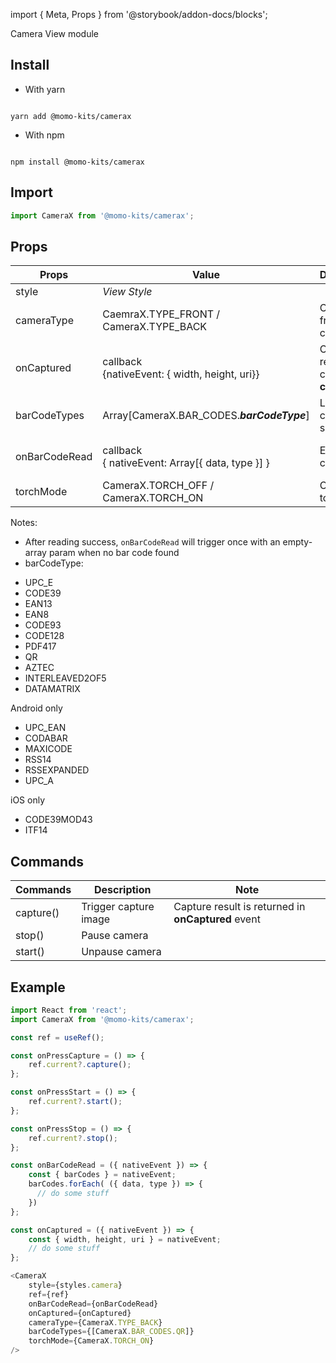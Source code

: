 import { Meta, Props } from '@storybook/addon-docs/blocks';

<Meta title="Library/CameraX" />

Camera View module

## Install

-   With yarn

```

yarn add @momo-kits/camerax

```

-   With npm

```

npm install @momo-kits/camerax

```

## Import

```js
import CameraX from '@momo-kits/camerax';
```

## Props

| Props         | Value                                                  | Description                            |  Note                                                                                       |
|---------------|--------------------------------------------------------|----------------------------------------|---------------------------------------------------------------------------------------------|
| style         | *View Style*                                           |                                        |                                                                                             |
| cameraType    | CaemraX.TYPE_FRONT / CameraX.TYPE_BACK                 | Control front/back camera              |  default: CameraX.TYPE_FRONT                                                                |
| onCaptured    | callback<br/> {nativeEvent: { width, height, uri}}     | Capture result after call **capture**  |  **width**: (str) img width<br/>**height**: (str) img height<br/>**uri**: (str) image uri   |
| barCodeTypes  | Array[CameraX.BAR_CODES.***barCodeType***]             | List for bar code to scan              |  **barCodeType** see below                                                                  |
| onBarCodeRead | callback<br/> { nativeEvent: Array[{ data, type }] }   | Event bar code read                    |  **data**: (str) code data<br/>**type**: CameraX.BAR_CODES.***barCodeType***<br/>           |
| torchMode     | CameraX.TORCH_OFF / CameraX.TORCH_ON                   | Control torch on/off                   |                                                                                             |

Notes:
* After reading success, `onBarCodeRead` will trigger once with an empty-array param when no bar code found
* barCodeType:
- UPC_E
- CODE39
- EAN13
- EAN8
- CODE93
- CODE128
- PDF417
- QR
- AZTEC
- INTERLEAVED2OF5
- DATAMATRIX

Android only
- UPC_EAN
- CODABAR
- MAXICODE
- RSS14
- RSSEXPANDED
- UPC_A

iOS only
- CODE39MOD43
- ITF14


## Commands

| Commands  | Description           | Note                                               |
|-----------|-----------------------|----------------------------------------------------|
| capture() | Trigger capture image | Capture result is returned in **onCaptured** event |
| stop()    | Pause camera          |                                                    |
| start()   | Unpause camera        |                                                    |

## Example

```js
import React from 'react';
import CameraX from '@momo-kits/camerax';

const ref = useRef();

const onPressCapture = () => {
    ref.current?.capture();
};

const onPressStart = () => {
    ref.current?.start();
};

const onPressStop = () => {
    ref.current?.stop();
};

const onBarCodeRead = ({ nativeEvent }) => {
    const { barCodes } = nativeEvent;
    barCodes.forEach( ({ data, type }) => {
      // do some stuff
    })
};

const onCaptured = ({ nativeEvent }) => {
    const { width, height, uri } = nativeEvent;
    // do some stuff
};

<CameraX
    style={styles.camera}
    ref={ref}
    onBarCodeRead={onBarCodeRead}
    onCaptured={onCaptured}
    cameraType={CameraX.TYPE_BACK}
    barCodeTypes={[CameraX.BAR_CODES.QR]}
    torchMode={CameraX.TORCH_ON}
/>
```
